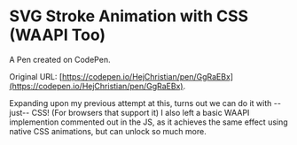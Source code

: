 # SVG Stroke Animation with CSS (WAAPI Too)

A Pen created on CodePen.

Original URL: [https://codepen.io/HejChristian/pen/GgRaEBx](https://codepen.io/HejChristian/pen/GgRaEBx).

Expanding upon my previous attempt at this, turns out we can do it with --just-- CSS! (For browsers that support it) I also left a basic WAAPI implemention commented out in the JS, as it achieves the same effect using native CSS animations, but can unlock so much more. 